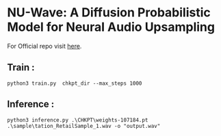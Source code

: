 # NU-Wave: A Diffusion Probabilistic Model for Neural Audio Upsampling

For Official repo visit [here](https://github.com/mindslab-ai/nuwave).

## Train :
```
python3 train.py  chkpt_dir --max_steps 1000
```

## Inference :
```
python3 inference.py .\CHKPT\weights-107184.pt .\sample\tation_RetailSample_1.wav -o "output.wav"
```

